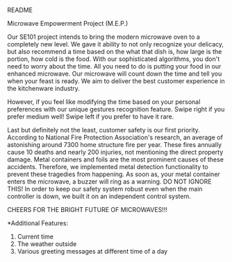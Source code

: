 README

Microwave Empowerment Project (M.E.P.)

Our SE101 project intends to bring the modern microwave oven to a completely new level.
We gave it ability to not only recognize your delicacy, but also recommend a time based
on the what that dish is, how large is the portion, how cold is the food. With our 
sophisticated algorithms, you don't need to worry about the time. All you need to do
is putting your food in our enhanced microwave. Our microwave will count down the time 
and tell you when your feast is ready. We aim to deliver the best customer
experience in the kitchenware industry.

However, if you feel like modifying the time based on your personal preferences with 
our unique gestures recognition feature. Swipe right if you prefer medium well! Swipe
left if you prefer to have it rare.

Last but definitely not the least, customer safety is our first priority. According to
National Fire Protection Association's research, an average of astonishing around 7300
home structure fire per year. These fires annually cause 10 deaths and nearly 200 
injuries, not mentioning the direct property damage. Metal containers and foils are the
most prominent causes of these accidents. Therefore, we implemented metal detection 
functionality to prevent these tragedies from happening. As soon as, your metal container
enters the microwave, a buzzer will ring as a warning. DO NOT IGNORE THIS! In order to
keep our safety system robust even when the main controller is down, we built it on an
independent control system.

CHEERS FOR THE BRIGHT FUTURE OF MICROWAVES!!!


*Additional Features:
1. Current time
2. The weather outside
3. Various greeting messages at different time of a day